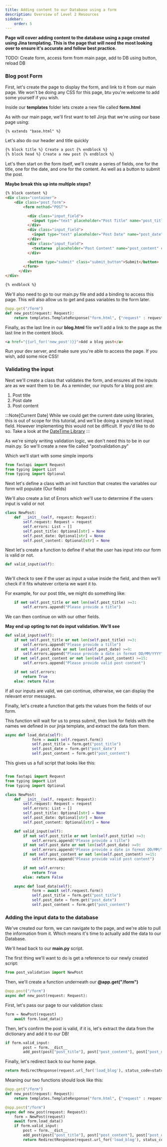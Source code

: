 ```yaml
---
title: Adding content to our Database using a form
description: Overview of Level 2 Resources
sidebar:
    order: 5
---
```


**Page will cover adding content to the database using a page created using Jina templating. This is the page that will need the most looking over to ensure it's accurate and follow best practice.**

TODO: 
Create form, 
access form from main page, 
add to DB using button, 
reload DB

### Blog post Form

First, let's create the page to display the form, and link to it from our main page. We won't be doing any CSS for this page, btu you're welcome to add some yourself if you wish.

Inside our **templates** folder lets create a new file called **form.html**

As with our main page, we'll first want to tell Jinja that we're using our base page using:

```html
{% extends "base.html" %}
```

Let's also do our header and title quickly 

```html
{% block title %} Create a post {% endblock %}
{% block head %} Create a new post {% endblock %}
```

Let's then start on the form itself, we'll create a series of fields, one for the title, one for the date, and one for the content. As well as a button to submit the post.

**Maybe break this up into multiple steps?**

```html
{% block content %}
<div class="container">
    <div class="post_form">
        <form method="POST">

          <div class="input_field">
            <input type="text" placeholder="Post Title" name="post_title" class="form-control" value="{{post_title}}" >
          </div>
          <div class="input_field">
            <input type="text" placeholder="Post Date" name="post_date" class="form-control" value="{{post_date}}" >
          </div>
          <div class="input_field">
            <textarea  placeholder="Post Content" name="post_content" class="form-control" value="{{post_content}}" rows="4"></textarea>
          </div>

          <button type="submit" class="submit_button">Submit</button>
        </form>
      </div>
</div>

{% endblock %}
```

We'll also need to go to our main.py file and add a binding to access this page. This will also allow us to get and pass variables to the form later.

```python
@app.get("/form")
def new_post(request: Request): 
    return templates.TemplateResponse("form.html", {"request" : request})
```

Finally, as the last line in our **blog.html** file we'll add a link to the page as the last line in the content block.

```html
<a href="{{url_for('new_post')}}">Add a blog post</a>
```

Run your dev server, and make sure you're able to access the page. If you wish, add some nice CSS!

### Validating the input


Next we'll create a class that validates the form, and ensures all the inputs are as we want them to be.
As a reminder, our inputs for a blog post are:

1. Post title
2. Post date
3. Post content

:::Note[Current Date]
While we could get the current date using libraries, this is out of scope for this tutorial, and we'll be doing a simple text input field. However implementing this would not be difficult. If you'd like to do so. Take a look at the [DateTime Library](https://docs.python.org/3/library/datetime.html)
:::

As we're simply writing validation logic, we don't need this to be in our main.py. So we'll create a new file called "postvalidation.py"

Which we'll start with some simple imports 

```python
from fastapi import Request
from typing import List
from typing import Optional
```

Next let's define a class with an init function that creates the variables our form will populate (Our fields)

We'll also create a list of Errors which we'll use to determine if the users input is valid or not

```python
class NewPost:
    def __init__(self, request: Request):
        self.request: Request = request
        self.errors: List = []
        self.post_title: Optional[str] = None
        self.post_date: Optional[str] = None
        self.post_content: Optional[str] = None
```

Next let's create a function to define if what the user has input into our form is valid or not.

```python
def valid_input(self):
    
```

We'll check to see if the user as input a value inside the field, and then we'll check if it fits whatever criteria we want it to.

For example, for our post title, we might do something like:

```python
    if not self.post_title or not len(self.post_title) >=3:
        self.errors.append("Please provide a title")
```

We can then continue on with our other fields.

**May end up opting to not do input validation. We'll see**

```python
def valid_input(self):
    if not self.post_title or not len(self.post_title) >=3:
        self.errors.append("Please provide a title")
    if not self.post_date or not len(self.post_date) >=9:
        self.errors.append("Please provide a date in format DD/MM/YYYY")
    if not self.post_content or not len(self.post_content) >=15:
        self.errors.append("Please provide valid post content")

    if not self.errors:
        return True
    else: return False
```

If all our inputs are valid, we can continue, otherwise, we can display the relevant error messages.

Finally, let's create a function that gets the values from the fields of our form.

This function will wait for us to press submit, then look for fields with the names we defined in our jinja template, and extract the data fom them.

```python
async def load_data(self):
            form = await self.request.form()
            self.post_title = form.get("post_title")
            self.post_date = form.get("post_date")
            self.post_content = form.get("post_content")
```


This gives us a full script that looks like this:

```python

from fastapi import Request
from typing import List
from typing import Optional

class NewPost:
    def __init__(self, request: Request):
        self.request: Request = request
        self.errors: List = []
        self.post_title: Optional[str] = None
        self.post_date: Optional[str] = None
        self.post_content: Optional[str] = None

    def valid_input(self):
        if not self.post_title or not len(self.post_title) >=3:
            self.errors.append("Please provide a title")
        if not self.post_date or not len(self.post_date) >=9:
            self.errors.append("Please provide a date in format DD/MM/YYYY")
        if not self.post_content or not len(self.post_content) >=15:
            self.errors.append("Please provide valid post content")

        if not self.errors:
            return True
        else: return False

    async def load_data(self):
            form = await self.request.form()
            self.post_title = form.get("post_title")
            self.post_date = form.get("post_date")
            self.post_content = form.get("post_content")
```

### Adding the input data to the database

We've created our form, we can navigate to the page, and we're able to pull the information from it. Which means it's time to actually add the data to our Database.

We'll head back to our **main.py** script.

The first thing we'll want to do is get a reference to our newly created script:

```python
from post_validation import NewPost
```

Then, we'll create a function underneath our **@app.get("/form")** 

```python
@app.post("/form")
async def new_post(request: Request):
```

First, let's pass our page to our validation class:

```python
form = NewPost(request)
    await form.load_data()
```

Then, let's confirm the post is valid, if it is, let's extract the data from the dictionary and add it to our DB!


```python
if form.valid_input:
        post = form.__dict__
        add_post(post["post_title"], post["post_content"], post["post_date"])
```

Finally, let's redirect back to our home page.

```python
return RedirectResponse(request.url_for('load_blog'), status_code=status.HTTP_303_SEE_OTHER)
```

Meaning our two functions should look like this:

```python
@app.get("/form")
def new_post(request: Request): 
    return templates.TemplateResponse("form.html", {"request" : request})

@app.post("/form")
async def new_post(request: Request):
    form = NewPost(request)
    await form.load_data()
    if form.valid_input:
        post = form.__dict__
        add_post(post["post_title"], post["post_content"], post["post_date"])
        return RedirectResponse(request.url_for('load_blog'), status_code=status.HTTP_303_SEE_OTHER)
```





